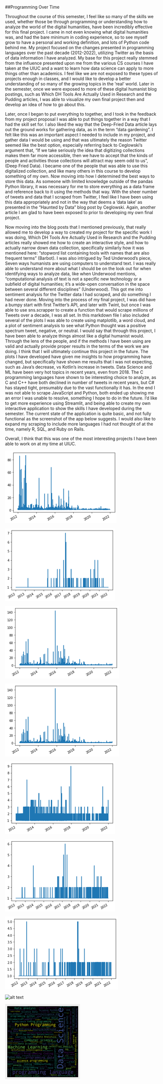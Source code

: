 ##Programming Over Time

Throughout the course of this semester, I feel like so many of the skills we used, whether those be through programming or understanding how to analyze the world of the digital humanities, have been incredibly effective for this final project. I came in not even knowing what digital humanities was, and had the bare minimum in coding experience, so to see myself grow to have a personal and working definition, and lots of Python code behind me. My project focused on the changes presented in programming languages over the past decade (2012-2022), utilizing Twitter as the basis of data information I have analyzed. My base for this project really stemmed from the influence presented upon me from the various CS courses I have taken at the UIUC and a want to learn how data science can apply to more things other than academics. I feel like we are not exposed to these types of projects enough in classes, and I would like to develop a better understanding of so many of the growing topics in the ‘real’ world. Later in the semester, once we were exposed to more of these digital humanist blog postings, such as Which DH Tools Are Actually Used in Research and the Pudding articles, I was able to visualize my own final project then and develop an idea of how to go about this. 

Later, once I began to put everything to together, and I took in the feedback from my project proposal I was able to put things together in a way that I had the skill set for. I also liked the way that the Deep-Fried Data article lays out the ground works for gathering data, as in the term “data gardening”. I felt like this was an important aspect I needed to include in my project, and gather data I would be using and that was ultimately the reason Twitter seemed like the best option, especially referring back to Ceglowski’s argument that, “If we take seriously the idea that digitizing collections makes them far more accessible, then we have to accept that the kinds of people and activities those collections will attract may seem odd to us”, (Deep Fried Data). I became one of the people that was able to use this digitalized collection, and like many others in this course to develop something of my own. Now moving into how I determined the best ways to store this data. As someone with limited knowledge outside of the pandas Python library, it was necessary for me to store everything as a data frame and reference back to it using the methods that way. With the sheer number of tweets and data that I scraped from Twitter, I feel like I have been using this data appropriately and not in the way that deems a ‘data lake’ as presented in the “Haunted by Data” blog post by Ceglowski. Again, another article I am glad to have been exposed to prior to developing my own final project. 

Now moving into the blog posts that I mentioned previously, that really allowed me to develop a way to created my project for the specific work I was doing, Which DH Tools Are Actually Used in Research and the Pudding articles really showed me how to create an interactive style, and how to actually narrow down data collection, specifically similarly how it was mentioned here: “stopword list containing tools with names that are also frequent terms” (Barbot). I was also intrigued by Ted Underwood’s piece, Seven ways humanists are using computers to understand text. I was really able to understand more about what I should be on the look out for when identifying ways to analyze data, like when Underwood mentions, “computational analysis of text is not a specific new technology or a subfield of digital humanities; it’s a wide-open conversation in the space between several different disciplines” (Underwood). This got me into sentiment analysis for the Twitter data I had scraped, and do something I had never done. Moving into the process of my final project, I was did have a bumpy start with first Twitter’s API, and later with Twint, but once I was able to use sns.scrapper to create a function that would scrape millions of Tweets over a decade, I was all set. In this markdown file I also included several of the plots I was able to create using matplotlib, a word cloud, and a plot of sentiment analysis to see what Python thought was a positive spectrum tweet, negative, or neutral. I would say that through this project, I have been able to analyze things almost like a digital humanist would. Through the lens of the people, and if the methods I have been using are valid and actually provide proper results in the terms of the work we are doing. I think that I will ultimately continue this project in the future. The plots I have developed have given me insights to how programming have changed, but specifically have shown me results that I was not expecting, such as Java’s decrease, vs Kotlin’s increase in tweets. Data Science and ML have been very hot topics in recent years, even from 2018. The C programming languages have shown to be interesting choice to analyze, as C and C++ have both declined in number of tweets in recent years, but C# has stayed tight, presumably due to the vast functionally it has. In the end I was not able to scrape JavaScript and Python, both ended up showing me an error I was unable to resolve, something I hope to do in the future. I’d like to get more experience using Streamlit, and being able to create my own interactive application to show the skills I have developed during the semester. The current state of the application is quite basic, and not fully functional as the screenshot of the app below suggests. I would also like to expand my scraping to include more languages I had not thought of at the time, namely R, SQL, and Ruby on Rails. 

Overall, I think that this was one of the most interesting projects I have been able to work on at my time at UIUC. 

![alt text](javapic.png "Java Tweets Plot")

![alt text](kotlinpic.png "Kotlin Tweets Plot")

![alt text](cpic.png "C Tweets Plot")

![alt text](cpluspic.png "C++ Tweets Plot")

![alt text](output.png "C# Tweets Plot")

![alt text](datasciencepic.png "Data Science Tweets Plot")

![alt text](machinepic.png "Machine Learning Tweets Plot")

![alt text](sentimental_analysis.png "Sentiment Analysis on Data Science Tweets")

![alt text](wordcloud_datascience.png "Data Science Word Cloud")
